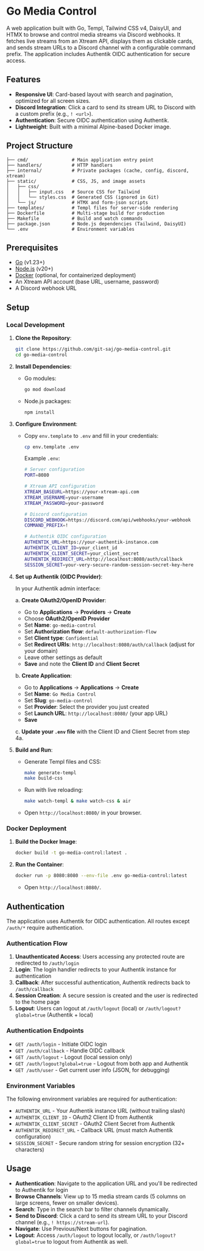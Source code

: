 # Go Media Control

A web application built with Go, Templ, Tailwind CSS v4, DaisyUI, and HTMX to browse and control media streams via Discord webhooks. It fetches live streams from an Xtream API, displays them as clickable cards, and sends stream URLs to a Discord channel with a configurable command prefix. The application includes Authentik OIDC authentication for secure access.

## Features

- **Responsive UI**: Card-based layout with search and pagination, optimized for all screen sizes.
- **Discord Integration**: Click a card to send its stream URL to Discord with a custom prefix (e.g., `! <url>`).
- **Authentication**: Secure OIDC authentication using Authentik.
- **Lightweight**: Built with a minimal Alpine-based Docker image.

## Project Structure

```
├── cmd/                # Main application entry point
├── handlers/           # HTTP handlers
├── internal/           # Private packages (cache, config, discord, xtream)
├── static/             # CSS, JS, and image assets
│   ├── css/
│   │   ├── input.css   # Source CSS for Tailwind
│   │   └── styles.css  # Generated CSS (ignored in Git)
│   └── js/             # HTMX and form-json scripts
├── templates/          # Templ files for server-side rendering
├── Dockerfile          # Multi-stage build for production
├── Makefile            # Build and watch commands
├── package.json        # Node.js dependencies (Tailwind, DaisyUI)
└── .env                # Environment variables
```

## Prerequisites

- [Go](https://golang.org/dl/) (v1.23+)
- [Node.js](https://nodejs.org/) (v20+)
- [Docker](https://www.docker.com/get-started) (optional, for containerized deployment)
- An Xtream API account (base URL, username, password)
- A Discord webhook URL

## Setup

### Local Development

1. **Clone the Repository**:
   ```bash
   git clone https://github.com/git-saj/go-media-control.git
   cd go-media-control
   ```

2. **Install Dependencies**:
   - Go modules:
     ```bash
     go mod download
     ```
   - Node.js packages:
     ```bash
     npm install
     ```

3. **Configure Environment**:
   - Copy `env.template` to `.env` and fill in your credentials:
     ```bash
     cp env.template .env
     ```
     Example `.env`:
     ```bash
     # Server configuration
     PORT=8080
     
     # Xtream API configuration
     XTREAM_BASEURL=https://your-xtream-api.com
     XTREAM_USERNAME=your-username
     XTREAM_PASSWORD=your-password
     
     # Discord configuration
     DISCORD_WEBHOOK=https://discord.com/api/webhooks/your-webhook
     COMMAND_PREFIX=!
     
     # Authentik OIDC configuration
     AUTHENTIK_URL=https://your-authentik-instance.com
     AUTHENTIK_CLIENT_ID=your_client_id
     AUTHENTIK_CLIENT_SECRET=your_client_secret
     AUTHENTIK_REDIRECT_URL=http://localhost:8080/auth/callback
     SESSION_SECRET=your-very-secure-random-session-secret-key-here
     ```

4. **Set up Authentik (OIDC Provider)**:
   
   In your Authentik admin interface:
   
   a. **Create OAuth2/OpenID Provider**:
   - Go to **Applications** → **Providers** → **Create**
   - Choose **OAuth2/OpenID Provider**
   - Set **Name**: `go-media-control`
   - Set **Authorization flow**: `default-authorization-flow`
   - Set **Client type**: `Confidential`
   - Set **Redirect URIs**: `http://localhost:8080/auth/callback` (adjust for your domain)
   - Leave other settings as default
   - **Save** and note the **Client ID** and **Client Secret**

   b. **Create Application**:
   - Go to **Applications** → **Applications** → **Create**
   - Set **Name**: `Go Media Control`
   - Set **Slug**: `go-media-control`
   - Set **Provider**: Select the provider you just created
   - Set **Launch URL**: `http://localhost:8080/` (your app URL)
   - **Save**

   c. **Update your `.env` file** with the Client ID and Client Secret from step 4a.

5. **Build and Run**:
   - Generate Templ files and CSS:
     ```bash
     make generate-templ
     make build-css
     ```
   - Run with live reloading:
     ```bash
     make watch-templ & make watch-css & air
     ```
   - Open `http://localhost:8080/` in your browser.

### Docker Deployment

1. **Build the Docker Image**:
   ```bash
   docker build -t go-media-control:latest .
   ```

2. **Run the Container**:
   ```bash
   docker run -p 8080:8080 --env-file .env go-media-control:latest
   ```
   - Open `http://localhost:8080/`.

## Authentication

The application uses Authentik for OIDC authentication. All routes except `/auth/*` require authentication.

### Authentication Flow

1. **Unauthenticated Access**: Users accessing any protected route are redirected to `/auth/login`
2. **Login**: The login handler redirects to your Authentik instance for authentication
3. **Callback**: After successful authentication, Authentik redirects back to `/auth/callback`
4. **Session Creation**: A secure session is created and the user is redirected to the home page
5. **Logout**: Users can logout at `/auth/logout` (local) or `/auth/logout?global=true` (Authentik + local)

### Authentication Endpoints

- `GET /auth/login` - Initiate OIDC login
- `GET /auth/callback` - Handle OIDC callback
- `GET /auth/logout` - Logout (local session only)
- `GET /auth/logout?global=true` - Logout from both app and Authentik
- `GET /auth/user` - Get current user info (JSON, for debugging)

### Environment Variables

The following environment variables are required for authentication:

- `AUTHENTIK_URL` - Your Authentik instance URL (without trailing slash)
- `AUTHENTIK_CLIENT_ID` - OAuth2 Client ID from Authentik
- `AUTHENTIK_CLIENT_SECRET` - OAuth2 Client Secret from Authentik  
- `AUTHENTIK_REDIRECT_URL` - Callback URL (must match Authentik configuration)
- `SESSION_SECRET` - Secure random string for session encryption (32+ characters)

## Usage

- **Authentication**: Navigate to the application URL and you'll be redirected to Authentik for login
- **Browse Channels**: View up to 15 media stream cards (5 columns on large screens, fewer on smaller devices).
- **Search**: Type in the search bar to filter channels dynamically.
- **Send to Discord**: Click a card to send its stream URL to your Discord channel (e.g., `! https://stream-url`).
- **Navigate**: Use Previous/Next buttons for pagination.
- **Logout**: Access `/auth/logout` to logout locally, or `/auth/logout?global=true` to logout from Authentik as well.
